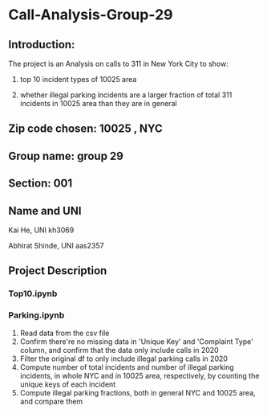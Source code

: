 # Call-Analysis-Group-29

## Introduction:

The project is an Analysis on calls to 311 in New York City to show:

1. top 10 incident types of 10025 area

2. whether illegal parking incidents are a larger fraction of total 311 incidents in 10025 area than they are in general

## Zip code chosen: 10025 , NYC

## Group name: group 29

## Section: 001

## Name and UNI

Kai He, UNI kh3069

Abhirat Shinde, UNI aas2357

## Project Description

### Top10.ipynb

### Parking.ipynb

1. Read data from the csv file
2. Confirm there're no missing data in 'Unique Key' and 'Complaint Type' column, and confirm that the data only include calls in 2020
3. Filter the original df to only include illegal parking calls in 2020
4. Compute number of total incidents and number of illegal parking incidents, in whole NYC and in 10025 area, respectively, by counting the unique keys of each incident
5. Compute illegal parking fractions, both in general NYC and 10025 area, and compare them
